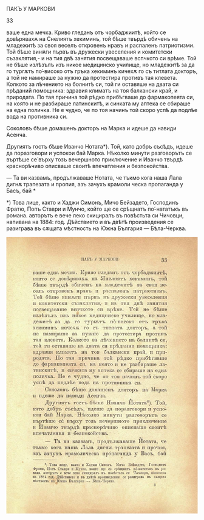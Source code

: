 ﻿ПАКЪ У МАРКОВИ

33

ваше една мечка. Криво гледанъ отъ чорбаджиитѣ, който се довѣрявахѫ на Снелиятъ хекиминъ, той бѣше твърдѣ обиченъ на младежитѣ за своя веселъ откровенъ нравъ и распаленъ патриотизми. Той бѣше винѫги първъ въ дружески увеселения и комитетски съзаклятия,- и на тия двѣ занятия посвещаваше вспчкото си врѣме. Той не бѣше излѣзълъ изъ никое медицинско училище, но младежитѣ за да го тургѫтъ по́-високо отъ гръка хекиминъ кичехѫ го съ титлата докторъ, а той не намираше за нужно да протестира противъ тая клевета. Колкото за лѣчението на болнитѣ си, той ги оставяше на двата си прѣданий помощника: здравия климатъ на тоя балкански край, и природата. По тая причина той рѣдко прибѣгваше до фармакопеята си, на която и не разбираше латинскитѣ, и синката му аптека се сбираше на една поличка. Не е чудно, че по тоя начинъ той скоро успѣ да подлѣе вода на противника си.

Соколовъ бѣше домашенъ докторъ на Марка и идеше да навиди Асенча.

Другиятъ гостъ бѣше Иванчо Нотата*). Той, като добръ съсѣдъ, идеше да поразговори и успокои бай Марка. Нѣколко минути разговорътъ се въртѣше се́ върху тозъ вечершното приключение и Иванчо твърдѣ краснорѣчиво описваше своитѣ впечатления и безпокойства.

— Та ви казвамъ, продължаваше Нотата, че тъкмо кога наша Лала дигнѫ трапезата и пропия, азъ зачухъ крамоли ческа пропаганда у Басъ, бай *

*) Това лице, както и Хаджи Симонъ, Мичо Бейзадето, Господинъ Фратю, Попъ Ставри и Мунчо, който ще се срѣщнатъ по́-нататъкъ въ романа. авторътъ е вече леко скициралъ въ повѣстьта си Чичовци, напивана на 1884: год. Дѣйствието и въ двѣтѣ произведения се разиграва въ сѫщата мѣстность на Южна България — Бѣла-Черква.

![original](../images/044.jpg)

